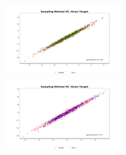 


<figure>
  <img src="/images/hmc.jpg" alt="HMC" width="304" height="180">  
</figure>
<figure>
<img src="/images/nuts.jpg" alt="NUTS" width="304" height="180">
</figure>



